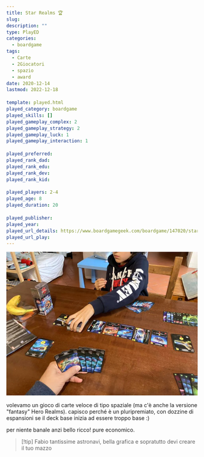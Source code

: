 ```yaml
---
title: Star Realms 🏆
slug: 
description: ""
type: PlayED
categories:
  - boardgame
tags:
  - Carte
  - 2Giocatori
  - spazio
  - award
date: 2020-12-14
lastmod: 2022-12-18

template: played.html
played_category: boardgame
played_skills: []
played_gameplay_complex: 2
played_gameplay_strategy: 2
played_gameplay_luck: 1
played_gameplay_interaction: 1

played_preferred: 
played_rank_dad: 
played_rank_edu: 
played_rank_dev: 
played_rank_kid: 

played_players: 2-4
played_age: 8
played_duration: 20

played_publisher: 
played_year: 
played_url_details: https://www.boardgamegeek.com/boardgame/147020/star-realms
played_url_play: 
---
```


![](../../assets/img/played/boardgame/star_realms.webp)

volevamo un gioco di carte veloce di tipo spaziale (ma c'è anche la versione "fantasy" Hero Realms).
capisco perché è un pluripremiato, con dozzine di espansioni se il deck base inizia ad essere troppo base :)

per niente banale anzi bello ricco! pure economico.

> [!tip] Fabio
> tantissime astronavi, bella grafica e sopratutto devi creare il tuo mazzo
